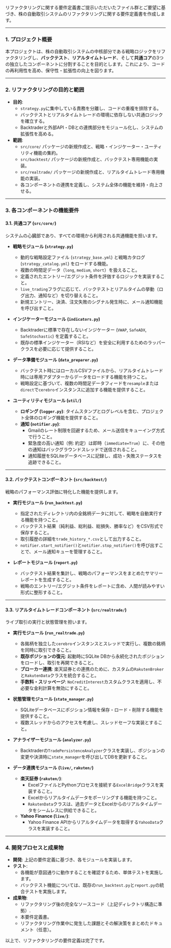 リファクタリングに関する要件定義書ご提示いただいたファイル群とご要望に基づき、株の自動取引システムのリファクタリングに関する要件定義書を作成します。

---

### 1. プロジェクト概要

本プロジェクトは、株の自動取引システムの中核部分である戦略ロジックをリファクタリングし、**バックテスト**、**リアルタイムトレード**、そして**共通コア**の3つの独立したコンポーネントに分割することを目的とします。これにより、コードの再利用性を高め、保守性・拡張性の向上を図ります。

---

### 2. リファクタリングの目的と範囲

* **目的**:
    * `strategy.py`に集中している責務を分離し、コードの重複を排除する。
    * バックテストとリアルタイムトレードの環境に依存しない共通ロジックを確立する。
    * Backtraderと外部API・DBとの連携部分をモジュール化し、システムの拡張性を高める。
* **範囲**:
    * `src/core/` パッケージの新規作成と、戦略・インジケーター・ユーティリティ機能の集約。
    * `src/backtest/` パッケージの新規作成と、バックテスト専用機能の実装。
    * `src/realtrade/` パッケージの新規作成と、リアルタイムトレード専用機能の実装。
    * 各コンポーネントの連携を定義し、システム全体の機能を維持・向上させる。

---

### 3. 各コンポーネントの機能要件

#### 3.1. 共通コア (`src/core/`)

システムの心臓部であり、すべての環境から利用される共通機能を担います。

* **戦略モジュール (`strategy.py`)**
    * 動的な戦略設定ファイル (`strategy_base.yml`) と戦略カタログ (`strategy_catalog.yml`) をロードする機能。
    * 複数の時間足データ（`long`, `medium`, `short`）を扱えること。
    * 定義されたエントリー/エグジット条件を評価するロジックを実装すること。
    * `live_trading`フラグに応じて、バックテストとリアルタイムの挙動（ログ出力、通知など）を切り替えること。
    * 新規エントリー、決済、注文失敗のシグナル発生時に、メール通知機能を呼び出すこと。

* **インジケーターモジュール (`indicators.py`)**
    * Backtraderに標準で存在しないインジケーター (`VWAP`, `SafeADX`, `SafeStochastic`) を定義すること。
    * 既存の標準インジケーター（RSIなど）を安全に利用するためのラッパークラスを必要に応じて提供すること。

* **データ準備モジュール (`data_preparer.py`)**
    * バックテスト時にはローカルCSVファイルから、リアルタイムトレード時には専用アダプターからデータをロードする機能を持つこと。
    * 戦略設定に基づいて、複数の時間足データフィードを`resample`または`direct`で`cerebro`インスタンスに追加する機能を提供すること。

* **ユーティリティモジュール (`util/`)**
    * **ロギング (`logger.py`)**: タイムスタンプとログレベルを含む、プロジェクト全体のロギング機能を提供すること。
    * **通知 (`notifier.py`)**:
        * Gmailのレート制限を回避するため、メール送信をキューイング方式で行うこと。
        * 緊急度の高い通知（例: 約定）は即時（`immediate=True`）に、その他の通知はバックグラウンドスレッドで送信されること。
        * 通知履歴をSQLiteデータベースに記録し、成功・失敗ステータスを追跡できること。

---

#### 3.2. バックテストコンポーネント (`src/backtest/`)

戦略のパフォーマンス評価に特化した機能を提供します。

* **実行モジュール (`run_backtest.py`)**
    * 指定されたディレクトリ内の全銘柄データに対して、戦略を自動実行する機能を持つこと。
    * バックテスト結果（純利益、総利益、総損失、勝率など）をCSV形式で保存すること。
    * 取引履歴の詳細を`trade_history_*.csv`として出力すること。
    * `notifier.start_notifier()`と`notifier.stop_notifier()`を呼び出すことで、メール通知キューを管理すること。

* **レポートモジュール (`report.py`)**
    * バックテスト結果を集計し、戦略のパフォーマンスをまとめたサマリーレポートを生成すること。
    * 戦略のエントリー/エグジット条件をレポートに含め、人間が読みやすい形式に整形すること。

---

#### 3.3. リアルタイムトレードコンポーネント (`src/realtrade/`)

ライブ取引の実行と状態管理を担います。

* **実行モジュール (`run_realtrade.py`)**
    * 各銘柄を独立した`cerebro`インスタンスとスレッドで実行し、複数の銘柄を同時に取引できること。
    * **既存ポジションの復元**: 起動時にSQLite DBから永続化されたポジションをロードし、取引を再開できること。
    * **ブローカー連携**: 楽天証券との連携のために、カスタムの`RakutenBroker`と`RakutenData`クラスを統合すること。
    * **手数料・スリッページ**: `NoCreditInterest`カスタムクラスを適用し、不必要な金利計算を無効にすること。

* **状態管理モジュール (`state_manager.py`)**
    * SQLiteデータベースにポジション情報を保存・ロード・削除する機能を提供すること。
    * 複数スレッドからのアクセスを考慮し、スレッドセーフな実装とすること。

* **アナライザーモジュール (`analyzer.py`)**
    * Backtraderの`TradePersistenceAnalyzer`クラスを実装し、ポジションの変更や決済時に`state_manager`を呼び出してDBを更新すること。

* **データ連携モジュール (`live/`, `rakuten/`)**
    * **楽天証券 (`rakuten/`)**:
        * ExcelファイルとPythonプロセスを接続する`ExcelBridge`クラスを実装すること。
        * Excelからリアルタイムデータをポーリングする機能を持つこと。
        * `RakutenData`クラスは、過去データとExcelからのリアルタイムデータをシームレスに供給できること。
    * **Yahoo Finance (`live/`)**:
        * Yahoo Finance APIからリアルタイムデータを取得する`YahooData`クラスを実装すること。

---

### 4. 開発プロセスと成果物

* **開発**: 上記の要件定義に基づき、各モジュールを実装します。
* **テスト**:
    * 各機能が意図通りに動作することを確認するため、単体テストを実施します。
    * バックテスト機能については、既存の`run_backtest.py`と`report.py`の統合テストを実施します。
* **成果物**:
    * リファクタリング後の完全なソースコード（上記ディレクトリ構造に準拠）.
    * 本要件定義書。
    * リファクタリング作業中に発生した課題とその解決策をまとめたドキュメント（任意）。

以上で、リファクタリングの要件定義は完了です。